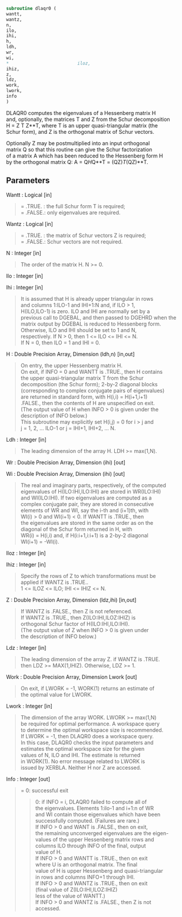 ```fortran  
subroutine dlaqr0 (  
wantt,  
wantz,  
n,  
ilo,  
ihi,  
h,  
ldh,  
wr,  
wi,  
*                          iloz,  
ihiz,  
z,  
ldz,  
work,  
lwork,  
info  
)  
```  
  
DLAQR0 computes the eigenvalues of a Hessenberg matrix H  
and, optionally, the matrices T and Z from the Schur decomposition  
H = Z T Z**T, where T is an upper quasi-triangular matrix (the  
Schur form), and Z is the orthogonal matrix of Schur vectors.  
  
Optionally Z may be postmultiplied into an input orthogonal  
matrix Q so that this routine can give the Schur factorization  
of a matrix A which has been reduced to the Hessenberg form H  
by the orthogonal matrix Q:  A = Q*H*Q**T = (QZ)*T*(QZ)**T.  
  
## Parameters  
Wantt : Logical [in]  
> = .TRUE. : the full Schur form T is required;  
> = .FALSE.: only eigenvalues are required.  
  
Wantz : Logical [in]  
> = .TRUE. : the matrix of Schur vectors Z is required;  
> = .FALSE.: Schur vectors are not required.  
  
N : Integer [in]  
> The order of the matrix H.  N >= 0.  
  
Ilo : Integer [in]  
  
Ihi : Integer [in]  
> It is assumed that H is already upper triangular in rows  
> and columns 1:ILO-1 and IHI+1:N and, if ILO > 1,  
> H(ILO,ILO-1) is zero. ILO and IHI are normally set by a  
> previous call to DGEBAL, and then passed to DGEHRD when the  
> matrix output by DGEBAL is reduced to Hessenberg form.  
> Otherwise, ILO and IHI should be set to 1 and N,  
> respectively.  If N > 0, then 1 <= ILO <= IHI <= N.  
> If N = 0, then ILO = 1 and IHI = 0.  
  
H : Double Precision Array, Dimension (ldh,n) [in,out]  
> On entry, the upper Hessenberg matrix H.  
> On exit, if INFO = 0 and WANTT is .TRUE., then H contains  
> the upper quasi-triangular matrix T from the Schur  
> decomposition (the Schur form); 2-by-2 diagonal blocks  
> (corresponding to complex conjugate pairs of eigenvalues)  
> are returned in standard form, with H(i,i) = H(i+1,i+1)  
> .FALSE., then the contents of H are unspecified on exit.  
> (The output value of H when INFO > 0 is given under the  
> description of INFO below.)  
> This subroutine may explicitly set H(i,j) = 0 for i > j and  
> j = 1, 2, ... ILO-1 or j = IHI+1, IHI+2, ... N.  
  
Ldh : Integer [in]  
> The leading dimension of the array H. LDH >= max(1,N).  
  
Wr : Double Precision Array, Dimension (ihi) [out]  
  
Wi : Double Precision Array, Dimension (ihi) [out]  
> The real and imaginary parts, respectively, of the computed  
> eigenvalues of H(ILO:IHI,ILO:IHI) are stored in WR(ILO:IHI)  
> and WI(ILO:IHI). If two eigenvalues are computed as a  
> complex conjugate pair, they are stored in consecutive  
> elements of WR and WI, say the i-th and (i+1)th, with  
> WI(i) > 0 and WI(i+1) < 0. If WANTT is .TRUE., then  
> the eigenvalues are stored in the same order as on the  
> diagonal of the Schur form returned in H, with  
> WR(i) = H(i,i) and, if H(i:i+1,i:i+1) is a 2-by-2 diagonal  
> WI(i+1) = -WI(i).  
  
Iloz : Integer [in]  
  
Ihiz : Integer [in]  
> Specify the rows of Z to which transformations must be  
> applied if WANTZ is .TRUE..  
> 1 <= ILOZ <= ILO; IHI <= IHIZ <= N.  
  
Z : Double Precision Array, Dimension (ldz,ihi) [in,out]  
> If WANTZ is .FALSE., then Z is not referenced.  
> If WANTZ is .TRUE., then Z(ILO:IHI,ILOZ:IHIZ) is  
> orthogonal Schur factor of H(ILO:IHI,ILO:IHI).  
> (The output value of Z when INFO > 0 is given under  
> the description of INFO below.)  
  
Ldz : Integer [in]  
> The leading dimension of the array Z.  if WANTZ is .TRUE.  
> then LDZ >= MAX(1,IHIZ).  Otherwise, LDZ >= 1.  
  
Work : Double Precision Array, Dimension Lwork [out]  
> On exit, if LWORK = -1, WORK(1) returns an estimate of  
> the optimal value for LWORK.  
  
Lwork : Integer [in]  
> The dimension of the array WORK.  LWORK >= max(1,N)  
> be required for optimal performance.  A workspace query  
> to determine the optimal workspace size is recommended.  
> If LWORK = -1, then DLAQR0 does a workspace query.  
> In this case, DLAQR0 checks the input parameters and  
> estimates the optimal workspace size for the given  
> values of N, ILO and IHI.  The estimate is returned  
> in WORK(1).  No error message related to LWORK is  
> issued by XERBLA.  Neither H nor Z are accessed.  
  
Info : Integer [out]  
> = 0:  successful exit  
> > 0:  if INFO = i, DLAQR0 failed to compute all of  
> the eigenvalues.  Elements 1:ilo-1 and i+1:n of WR  
> and WI contain those eigenvalues which have been  
> successfully computed.  (Failures are rare.)  
> If INFO > 0 and WANT is .FALSE., then on exit,  
> the remaining unconverged eigenvalues are the eigen-  
> values of the upper Hessenberg matrix rows and  
> columns ILO through INFO of the final, output  
> value of H.  
> If INFO > 0 and WANTT is .TRUE., then on exit  
> where U is an orthogonal matrix.  The final  
> value of H is upper Hessenberg and quasi-triangular  
> in rows and columns INFO+1 through IHI.  
> If INFO > 0 and WANTZ is .TRUE., then on exit  
> (final value of Z(ILO:IHI,ILOZ:IHIZ)  
> less of the value of WANTT.)  
> If INFO > 0 and WANTZ is .FALSE., then Z is not  
> accessed.  
  

